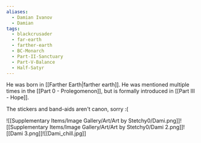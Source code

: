 ```yaml
---
aliases:
  - Damian Ivanov
  - Damian
tags:
  - blackcrusader
  - far-earth
  - farther-earth
  - BC-Monarch
  - Part-II-Sanctuary
  - Part-V-Balance
  - Half-Satyr
---
```

He was born in [[Farther Earth|farther earth]]. He was mentioned multiple times in the [[Part 0 - Prolegomenon]], but is formally introduced in [[Part III - Hope]].

The stickers and band-aids aren't canon, sorry :(

![[Supplementary Items/Image Gallery/Art/Art by Stetchy0/Dami.png]]![[Supplementary Items/Image Gallery/Art/Art by Stetchy0/Dami 2.png]]![[Dami 3.png]]![[Dami_chill.jpg]]